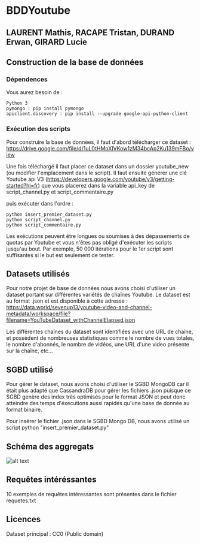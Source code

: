 # BDDYoutube
## LAURENT Mathis, RACAPE Tristan, DURAND Erwan, GIRARD Lucie

## Construction de la base de données

### Dépendences

Vous aurez besoin de :

    Python 3
    pymongo : pip install pymongo
    apiclient.discovery : pip install --upgrade google-api-python-client

### Exécution des scripts

Pour construire la base de données, il faut d'abord télécharger ce dataset : https://drive.google.com/file/d/1uL0tHMoXIVKow1zM34bcAp2Ku139mFBo/view

Une fois téléchargé il faut placer ce dataset dans un dossier youtube_new (ou modifier l'emplacement dans le script).
Il faut ensuite générer une clé Youtube api V3 (https://developers.google.com/youtube/v3/getting-started?hl=fr) que vous placerez dans la variable api_key de script_channel.py et script_commentaire.py

puis exécuter dans l'ordre : 

    python insert_premier_dataset.py
    python script_channel.py
    python script_commentaire.py
    
Les exécutions peuvent être longues ou soumises à des dépassements de quotas par Youtube et vous n'êtes pas obligé d'exécuter les scripts jusqu'au bout. Par exemple, 50 000 itérations pour le 1er script sont suffisantes si le but est seulement de tester.

## Datasets utilisés

Pour notre projet de base de données nous avons choisi d'utiliser un dataset portant sur différentes variétés de chaînes Youtube.
Le dataset est au format .json et est disponible à cette adresse : https://data.world/sevenup13/youtube-video-and-channel-metadata/workspace/file?filename=YouTubeDataset_withChannelElapsed.json

Les différentes chaînes du dataset sont identifiées avec une URL de chaîne, et possèdent de nombreuses statistiques comme le nombre de vues totales, le nombre d'abonnés, le nombre de vidéos, une URL d'une video présente sur la chaîne, etc...

## SGBD utilisé

Pour gérer le dataset, nous avons choisi d'utiliser le SGBD MongoDB car il était plus adapté que CassandraDB pour gérer les fichiers .json puisque ce SGBD genère des index très optimisés pour le format JSON et peut donc atteindre des temps d'éxecutions aussi rapides qu'une base de donnée au format binaire.

Pour insérer le fichier .json dans le SGBD Mongo DB, nous avons utilisé un script python "insert_premier_dataset.py"


## Schéma des aggregats
![alt text](https://i.imgur.com/EKMCv1N.png)
    
## Requêtes intéréssantes

10 exemples de requêtes intéressantes sont présentes dans le fichier requetes.txt

## Licences

Dataset principal : CC0 (Public domain)

